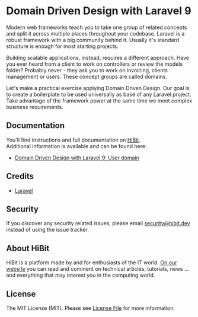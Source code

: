 # Domain Driven Design with Laravel 9
Modern web frameworks teach you to take one group of related concepts and split it across multiple places throughout your codebase. Laravel is a robust framework with a big community behind it. Usually it's standard structure is enough for most starting projects.

Building scalable applications, instead, requires a different approach. Have you ever heard from a client to work on controllers or review the models folder? Probably never - they ask you to work on invoicing, clients management or users. These concept groups are called domains.

Let's make a practical exercise applying Domain Driven Design. Our goal is to create a boilerplate to be used universally as base of any Laravel project. Take advantage of the framework power at the same time we meet complex business requirements.

## Documentation
You'll find instructions and full documentation on [HiBit](https://www.hibit.dev/posts/43/domain-driven-design-with-laravel-9).  
Additional information is available and can be found here:
- [Domain Driven Design with Laravel 9: User domain](https://www.hibit.dev/posts/72/domain-driven-design-with-laravel-9-user-domain)

## Credits
- [Laravel](https://github.com/laravel/laravel)

## Security
If you discover any security related issues, please email security@hibit.dev instead of using the issue tracker.

## About HiBit
HiBit is a platform made by and for enthusiasts of the IT world. [On our website](https://www.hibit.dev) you can read and comment on technical articles, tutorials, news ... and everything that may interest you in the computing world.

## License
The MIT License (MIT). Please see [License File](LICENSE) for more information.
